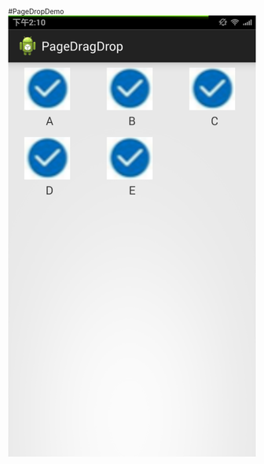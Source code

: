  #PageDropDemo
![image](https://github.com/fuyxuan/PageDropDemo/blob/master/screenshots/Screenshot_2015-07-17-14-10-29.png)
